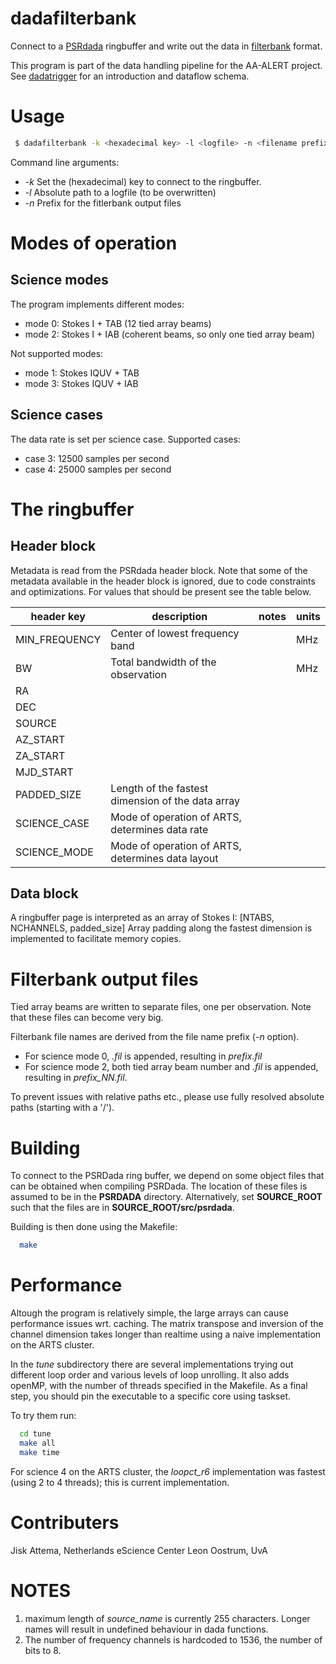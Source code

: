 # dadafilterbank

Connect to a [PSRdada](http://psrdada.sourceforge.net/) ringbuffer and write out the data in [filterbank](http://sigproc.sourceforge.net/) format.

This program is part of the data handling pipeline for the AA-ALERT project.
See [dadatrigger](https://github.com/AA-ALERT/dadatrigger) for an introduction and dataflow schema.

# Usage

```bash
 $ dadafilterbank -k <hexadecimal key> -l <logfile> -n <filename prefix for dumps>
```

Command line arguments:
 * *-k* Set the (hexadecimal) key to connect to the ringbuffer.
 * *-l* Absolute path to a logfile (to be overwritten)
 * *-n* Prefix for the fitlerbank output files

# Modes of operation

## Science modes

The program implements different modes:
- mode 0: Stokes I + TAB (12 tied array beams)
- mode 2: Stokes I + IAB (coherent beams, so only one tied array beam)

Not supported modes:
- mode 1: Stokes IQUV + TAB
- mode 3: Stokes IQUV + IAB


## Science cases

The data rate is set per science case.
Supported cases:
- case 3: 12500 samples per second
- case 4: 25000 samples per second


# The ringbuffer

## Header block

Metadata is read from the PSRdada header block.
Note that some of the metadata available in the header block is ignored, due to code constraints and optimizations.
For values that should be present see the table below.

|header key| description | notes | units |
|----------|-------------|-------|-------|
| MIN\_FREQUENCY | Center of lowest frequency band            |                              | MHz |
| BW             | Total bandwidth of the observation         |                              | MHz |
| RA             |                                            |                              | |
| DEC            |                                            |                              | |
| SOURCE         |                                            |                              | |
| AZ\_START      |                                            |                              | |
| ZA\_START      |                                            |                              | |
| MJD\_START     |                                            |                              | |
| PADDED\_SIZE   | Length of the fastest dimension of the data array |                       | |
| SCIENCE\_CASE  | Mode of operation of ARTS, determines data rate   |                       | |
| SCIENCE\_MODE  | Mode of operation of ARTS, determines data layout |                       | |

## Data block

A ringbuffer page is interpreted as an array of Stokes I: [NTABS, NCHANNELS, padded\_size]
Array padding along the fastest dimension is implemented to facilitate memory copies.

# Filterbank output files

Tied array beams are written to separate files, one per observation.
Note that these files can become very big.

Filterbank file names are derived from the file name prefix (*-n* option).
- For science mode 0, *.fil* is appended, resulting in *prefix.fil*
- For science mode 2, both tied array beam number and *.fil* is appended, resulting in *prefix_NN.fil*.

To prevent issues with relative paths etc., please use fully resolved absolute paths (starting with a '/').

# Building

To connect to the PSRDada ring buffer, we depend on some object files that can be obtained when compiling PSRDada.
The location of these files is assumed to be in the **PSRDADA** directory.
Alternatively, set **SOURCE\_ROOT** such that the files are in **SOURCE\_ROOT/src/psrdada**.

Building is then done using the Makefile:
```bash
  make
```

# Performance

Altough the program is relatively simple, the large arrays can cause performance issues wrt. caching.
The matrix transpose and inversion of the channel dimension takes longer than realtime using a naive implementation on the ARTS cluster.

In the *tune* subdirectory there are several implementations trying out different loop order and various levels of loop unrolling.
It also adds openMP, with the number of threads specified in the Makefile.
As a final step, you should pin the executable to a specific core using taskset.

To try them run:
```bash
  cd tune
  make all
  make time
```

For science 4 on the ARTS cluster, the *loopct_r6* implementation was fastest (using 2 to 4 threads); this is current implementation.

# Contributers

Jisk Attema, Netherlands eScience Center
Leon Oostrum, UvA

# NOTES

1. maximum length of *source_name* is currently 255 characters. Longer names will result in undefined behaviour in dada functions.
2. The number of frequency channels is hardcoded to 1536, the number of bits to 8.
